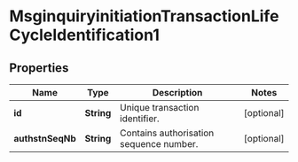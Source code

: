 

# MsginquiryinitiationTransactionLifeCycleIdentification1

## Properties

Name | Type | Description | Notes
------------ | ------------- | ------------- | -------------
**id** | **String** | Unique transaction identifier. |  [optional]
**authstnSeqNb** | **String** | Contains authorisation sequence number. |  [optional]



